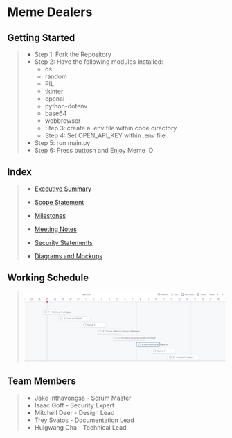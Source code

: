 # Meme Dealers

## Getting Started
> - Step 1: Fork the Repository
> - Step 2: Have the following modules installed:
>   - os
>   - random
>   - PIL
>   - tkinter
>   - openai
>   - python-dotenv
>   - base64
>   - webbrowser
>   - Step 3: create a .env file within code directory
>   - Step 4: Set OPEN_API_KEY within .env file
> -  Step 5: run main.py
> - Step 6: Press buttosn and Enjoy Meme :D

## Index
> - [Executive Summary](https://github.com/red2922/Meme_Dealers/blob/main/Documentation/ExecutiveSummary.md)
>
> - [Scope Statement](https://github.com/red2922/Meme_Dealers/blob/main/Documentation/Scope.md)
>
> - [Milestones](https://github.com/red2922/Meme_Dealers/blob/main/Documentation/Milestones.md)
>
> - [Meeting Notes](https://github.com/red2922/Meme_Dealers/tree/main/Documentation/Meetings)
>
> - [Security Statements](https://github.com/red2922/Meme_Dealers/tree/main/Documentation/Security%20Statements)
>
> - [Diagrams and Mockups](https://github.com/red2922/Meme_Dealers/tree/main/Documentation/Diagrams%26Mockups)

## Working Schedule
> ![](https://github.com/red2922/Meme_Dealers/blob/main/Documentation/Working%20Schedule.JPG)



## Team Members

> - Jake Inthavongsa - Scrum Master
> - Isaac Goff - Security Expert
> - Mitchell Deer - Design Lead
> - Trey Svatos - Documentation Lead
> - Huigwang Cha - Technical Lead




